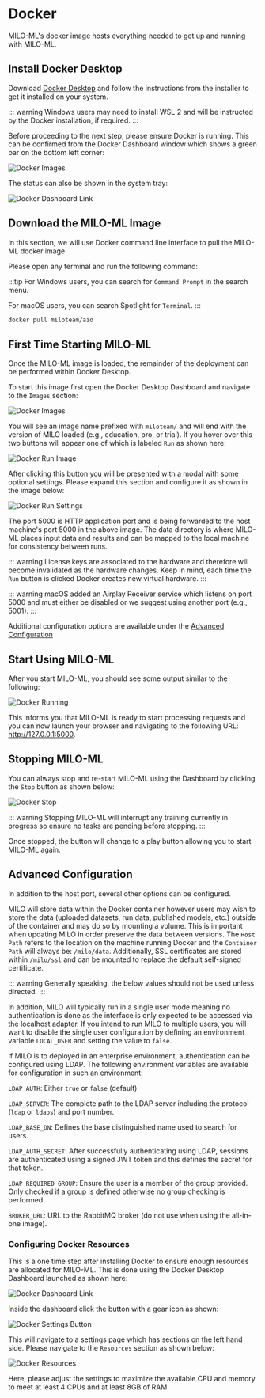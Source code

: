 # Docker

MILO-ML's docker image hosts everything needed to get up and running with MILO-ML.

## Install Docker Desktop

Download [Docker Desktop](https://www.docker.com/products/docker-desktop) and follow the instructions from the installer to get it installed on your system.

::: warning
Windows users may need to install WSL 2 and will be instructed by the Docker installation, if required.
:::

Before proceeding to the next step, please ensure Docker is running. This can be confirmed from the Docker Dashboard window which shows a green bar on the bottom left corner:

![Docker Images](./images/docker-images.png)

The status can also be shown in the system tray:

![Docker Dashboard Link](./images/docker-dashboard-link.png)

## Download the MILO-ML Image

In this section, we will use Docker command line interface to pull the MILO-ML docker image.

Please open any terminal and run the following command:

:::tip
For Windows users, you can search for `Command Prompt` in the search menu.

For macOS users, you can search Spotlight for `Terminal`.
:::

```sh
docker pull miloteam/aio
```

## First Time Starting MILO-ML

Once the MILO-ML image is loaded, the remainder of the deployment can be performed within Docker Desktop.

To start this image first open the Docker Desktop Dashboard and navigate to the `Images` section:

![Docker Images](./images/docker-images.png)

You will see an image name prefixed with `miloteam/` and will end with the version of MILO loaded (e.g., education, pro, or trial). If you hover over this two buttons will appear one of which is labeled `Run` as shown here:

![Docker Run Image](./images/docker-image-run.png)

After clicking this button you will be presented with a modal with some optional settings. Please expand this section
and configure it as shown in the image below:

![Docker Run Settings](./images/docker-run-settings.png)

The port 5000 is HTTP application port and is being forwarded to the host machine's port 5000 in the above image. The data
directory is where MILO-ML places input data and results and can be mapped to the local machine for consistency between runs.

::: warning
License keys are associated to the hardware and therefore will become invalidated as the hardware changes. Keep in mind, each time
the `Run` button is clicked Docker creates new virtual hardware.
:::

::: warning
macOS added an Airplay Receiver service which listens on port 5000 and must either be disabled or we suggest using another port (e.g., 5001).
:::

Additional configuration options are available under the [Advanced Configuration](#advanced-configuration)

## Start Using MILO-ML

After you start MILO-ML, you should see some output similar to the following:

![Docker Running](./images/docker-running.png)

This informs you that MILO-ML is ready to start processing requests and you can now launch your browser and navigating
to the following URL: <http://127.0.0.1:5000>.

## Stopping MILO-ML

You can always stop and re-start MILO-ML using the Dashboard by clicking the `Stop` button as shown below:

![Docker Stop](./images/docker-stop.png)

::: warning
Stopping MILO-ML will interrupt any training currently in progress so ensure no tasks are pending before stopping.
:::

Once stopped, the button will change to a play button allowing you to start MILO-ML again.

## Advanced Configuration

In addition to the host port, several other options can be configured.

MILO will store data within the Docker container however
users may wish to store the data (uploaded datasets, run data, published models, etc.) outside of the container
and may do so by mounting a volume. This is important when updating MILO in order preserve the data between versions.
The `Host Path` refers to the location on the machine running Docker and the `Container Path`
will always be: `/milo/data`. Additionally, SSL certificates are stored within `/milo/ssl` and can be mounted to replace the default
self-signed certificate.

::: warning
Generally speaking, the below values should not be used unless directed.
:::

In addition, MILO will typically run in a single user mode meaning no authentication is done as the interface is only expected to
be accessed via the localhost adapter. If you intend to run MILO to multiple users, you will want to disable the single user configuration
by defining an environment variable `LOCAL_USER` and setting the value to `false`.

If MILO is to deployed in an enterprise environment, authentication can be configured using LDAP. The following environment variables are
available for configuration in such an environment:

`LDAP_AUTH`: Either `true` or `false` (default)

`LDAP_SERVER`: The complete path to the LDAP server including the protocol (`ldap` or `ldaps`) and port number.

`LDAP_BASE_DN`: Defines the base distinguished name used to search for users.

`LDAP_AUTH_SECRET`: After successfully authenticating using LDAP, sessions are authenticated using a signed JWT token and this defines
the secret for that token.

`LDAP_REQUIRED_GROUP`: Ensure the user is a member of the group provided. Only checked if a group is defined otherwise no group checking is performed.

`BROKER_URL`: URL to the RabbitMQ broker (do not use when using the all-in-one image).

### Configuring Docker Resources

This is a one time step after installing Docker to ensure enough resources are allocated for MILO-ML. This is done using the Docker Desktop Dashboard launched as shown here:

![Docker Dashboard Link](./images/docker-dashboard-link.png)

Inside the dashboard click the button with a gear icon as shown:

![Docker Settings Button](./images/docker-settings-button.png)

This will navigate to a settings page which has sections on the left hand side. Please navigate to the `Resources` section as shown below:

![Docker Resources](./images/docker-resources.png)

Here, please adjust the settings to maximize the available CPU and memory to meet at least 4 CPUs and at least 8GB of RAM.
